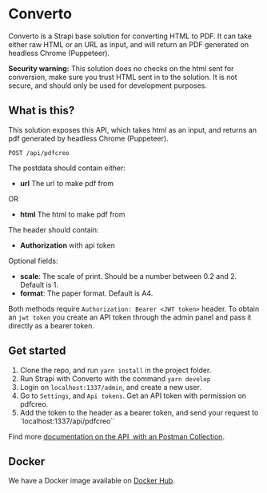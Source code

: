 # Converto

Converto is a Strapi base solution for converting HTML to PDF. It can take either raw HTML or an URL as input, and will return an PDF generated on headless Chrome (Puppeteer).

**Security warning:** This solution does no checks on the html sent for conversion, make sure you trust HTML sent in to the solution. It is not secure, and should only be used for development purposes.

## What is this?

This solution exposes this API, which takes html as an input, and returns an pdf generated by headless Chrome (Puppeteer).

`POST /api/pdfcreo`

The postdata should contain either:

- **url** The url to make pdf from

OR

- **html** The html to make pdf from

The header should contain:

- **Authorization** with api token

Optional fields:

- **scale**: The scale of print. Should be a number between 0.2 and 2. Default is 1.
- **format**: The paper format. Default is A4.

Both methods require `Authorization: Bearer <JWT token>` header. To obtain an `jwt token` you create an API token through the admin panel and pass it directly as a bearer token.

## Get started

1. Clone the repo, and run `yarn install` in the project folder.
2. Run Strapi with Converto with the command `yarn develop`
3. Login on `localhost:1337/admin`, and create a new user.
4. Go to `Settings`, and `Api tokens`. Get an API token with permission on pdfcreo.
5. Add the token to the header as a bearer token, and send your request to `localhost:1337/api/pdfcreo``

Find more [documentation on the API, with an Postman Collection](https://documenter.getpostman.com/view/863421/SWLZeUzS?version=latest).

## Docker

We have a Docker image available on [Docker Hub](https://hub.docker.com/r/losolio/converto).
